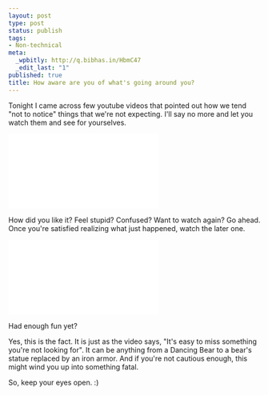 ```yaml
--- 
layout: post
type: post
status: publish
tags: 
- Non-technical
meta: 
  _wpbitly: http://q.bibhas.in/HbmC47
  _edit_last: "1"
published: true
title: How aware are you of what's going around you?
---
```

Tonight I came across few youtube videos that pointed out how we tend "not to notice" things that we're not expecting. I'll say no more and let you watch them and see for yourselves.

<iframe width=\"560\" height=\"420\" src=\"http://www.youtube.com/embed/Ahg6qcgoay4\" frameborder=\"0\"allowfullscreen></iframe>

How did you like it? Feel stupid? Confused? Want to watch again? Go ahead. Once you're satisfied realizing what just happened, watch the later one.

<iframe width=\"560\" height=\"420\" src=\"http://www.youtube.com/embed/ubNF9QNEQLA\" frameborder=\"0\"allowfullscreen></iframe>

Had enough fun yet?

Yes, this is the fact. It is just as the video says, "It's easy to miss something you're not looking for". It can be anything from a Dancing Bear to a bear's statue replaced by an iron armor. And if you're not cautious enough, this might wind you up into something fatal.

So, keep your eyes open. :)
